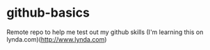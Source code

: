 # github-basics
Remote repo to help me test out my github skills
(I'm learning this on lynda.com)(http://www.lynda.com)
